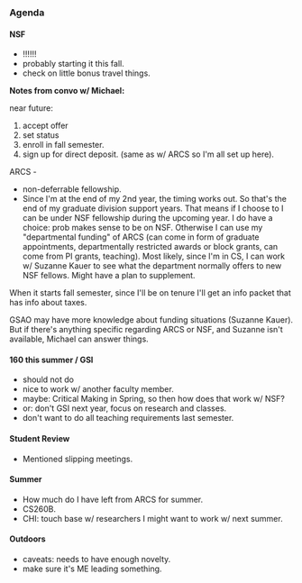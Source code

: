 ### Agenda

#### NSF
- !!!!!!
- probably starting it this fall.
- check on little bonus travel things.

**Notes from convo w/ Michael:**

near future: 
1) accept offer 
2) set status 
3) enroll in fall semester.
4) sign up for direct deposit. (same as w/ ARCS so I'm all set up here).

ARCS -  
- non-deferrable fellowship.
- Since I'm at the end of my 2nd year, the timing works out. So that's the end of my graduate division support years. That means if I choose to I can be under NSF fellowship during the upcoming year. I do have a choice: prob makes sense to be on NSF. Otherwise I can use my "departmental funding" of ARCS (can come in form of graduate appointments, departmentally restricted awards or block grants, can come from PI grants, teaching). Most likely, since I'm in CS, I can work w/ Suzanne Kauer to see what the department normally offers to new NSF fellows. Might have a plan to supplement. 

When it starts fall semester, since I'll be on tenure I'll get an info packet that has info about taxes.

GSAO may have more knowledge about funding situations (Suzanne Kauer). 
But if there's anything specific regarding ARCS or NSF, and Suzanne isn't available, Michael can answer things.

#### 160 this summer / GSI
- should not do
- nice to work w/ another faculty member.
- maybe: Critical Making in Spring, so then how does that work w/ NSF?
- or: don't GSI next year, focus on research and classes.
- don't want to do all teaching requirements last semester.

#### Student Review
- Mentioned slipping meetings.

#### Summer
- How much do I have left from ARCS for summer.
- CS260B. 
- CHI: touch base w/ researchers I might want to work w/ next summer.

#### Outdoors
- caveats: needs to have enough novelty.
- make sure it's ME leading something.
